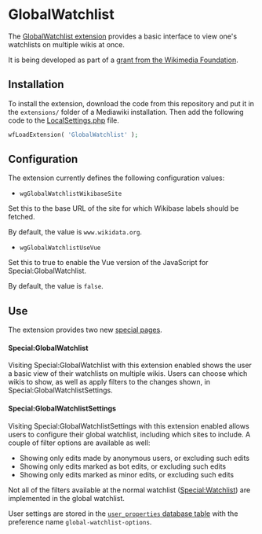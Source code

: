 # GlobalWatchlist

The [GlobalWatchlist extension](https://www.mediawiki.org/wiki/Extension:GlobalWatchlist) provides a basic interface to view one's watchlists on multiple wikis at once.

It is being developed as part of a [grant from the Wikimedia Foundation](https://meta.wikimedia.org/wiki/Grants:Project/DannyS712/Create_a_global_watchlist_extension).

## Installation

To install the extension, download the code from this repository and put it in the `extensions/` folder of a Mediawiki installation.
Then add the following code to the [LocalSettings.php](https://www.mediawiki.org/wiki/Special:MyLanguage/Manual:LocalSettings.php) file.

```php
wfLoadExtension( 'GlobalWatchlist' );
```

## Configuration

The extension currently defines the following configuration values:

* `wgGlobalWatchlistWikibaseSite`

Set this to the base URL of the site for which Wikibase labels should be fetched.

By default, the value is `www.wikidata.org`.

* `wgGlobalWatchlistUseVue`

Set this to true to enable the Vue version of the JavaScript for Special:GlobalWatchlist.

By default, the value is `false`.

## Use

The extension provides two new [special pages](https://www.mediawiki.org/wiki/Special:MyLanguage/Manual:Special_pages).

#### Special:GlobalWatchlist

Visiting Special:GlobalWatchlist with this extension enabled shows the user a basic view of their watchlists on multiple wikis.
Users can choose which wikis to show, as well as apply filters to the changes shown, in Special:GlobalWatchlistSettings.

#### Special:GlobalWatchlistSettings

Visiting Special:GlobalWatchlistSettings with this extension enabled allows users to configure their global watchlist, including which sites to include.
A couple of filter options are available as well:

* Showing only edits made by anonymous users, or excluding such edits
* Showing only edits marked as bot edits, or excluding such edits
* Showing only edits marked as minor edits, or excluding such edits

Not all of the filters available at the normal watchlist ([Special:Watchlist](https://www.mediawiki.org/wiki/Manual:Watchlist)) are implemented in the global watchlist.

User settings are stored in the [`user_properties` database table](https://www.mediawiki.org/wiki/Special:MyLanguage/Manual:User_properties_table) with the preference name `global-watchlist-options`.